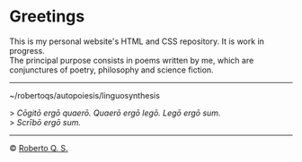 # Greetings
This is my personal website's HTML and CSS repository. It is work in progress.<br>
The principal purpose consists in poems written by me, which are conjunctures of poetry, philosophy and science fiction.

***

~/robertoqs/autopoiesis/linguosynthesis

&gt; *Cōgitō ergō quaerō. Quaerō ergō legō. Legō ergō sum.*<br>
&gt; *Scrībō ergō sum.*

***

&#169; [Roberto Q. S.](https://writing.exchange/@robertoqs)
